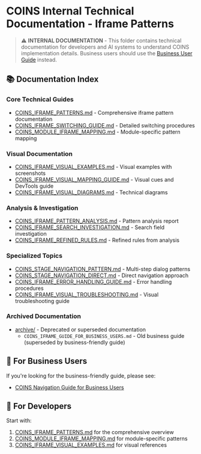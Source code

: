 # COINS Internal Technical Documentation - Iframe Patterns

> ⚠️ **INTERNAL DOCUMENTATION** - This folder contains technical documentation for developers and AI systems to understand COINS implementation details. Business users should use the [Business User Guide](../iframe-guide/COINS_Navigation_Guide.md) instead.

## 📚 Documentation Index

### Core Technical Guides
- [COINS_IFRAME_PATTERNS.md](./COINS_IFRAME_PATTERNS.md) - Comprehensive iframe pattern documentation
- [COINS_IFRAME_SWITCHING_GUIDE.md](./COINS_IFRAME_SWITCHING_GUIDE.md) - Detailed switching procedures
- [COINS_MODULE_IFRAME_MAPPING.md](./COINS_MODULE_IFRAME_MAPPING.md) - Module-specific pattern mapping

### Visual Documentation
- [COINS_IFRAME_VISUAL_EXAMPLES.md](./COINS_IFRAME_VISUAL_EXAMPLES.md) - Visual examples with screenshots
- [COINS_IFRAME_VISUAL_MAPPING_GUIDE.md](./COINS_IFRAME_VISUAL_MAPPING_GUIDE.md) - Visual cues and DevTools guide
- [COINS_IFRAME_VISUAL_DIAGRAMS.md](./COINS_IFRAME_VISUAL_DIAGRAMS.md) - Technical diagrams

### Analysis & Investigation
- [COINS_IFRAME_PATTERN_ANALYSIS.md](./COINS_IFRAME_PATTERN_ANALYSIS.md) - Pattern analysis report
- [COINS_IFRAME_SEARCH_INVESTIGATION.md](./COINS_IFRAME_SEARCH_INVESTIGATION.md) - Search field investigation
- [COINS_IFRAME_REFINED_RULES.md](./COINS_IFRAME_REFINED_RULES.md) - Refined rules from analysis

### Specialized Topics
- [COINS_STAGE_NAVIGATION_PATTERN.md](./COINS_STAGE_NAVIGATION_PATTERN.md) - Multi-step dialog patterns
- [COINS_STAGE_NAVIGATION_DIRECT.md](./COINS_STAGE_NAVIGATION_DIRECT.md) - Direct navigation approach
- [COINS_IFRAME_ERROR_HANDLING_GUIDE.md](./COINS_IFRAME_ERROR_HANDLING_GUIDE.md) - Error handling procedures
- [COINS_IFRAME_VISUAL_TROUBLESHOOTING.md](./COINS_IFRAME_VISUAL_TROUBLESHOOTING.md) - Visual troubleshooting guide

### Archived Documentation
- [archive/](./archive/) - Deprecated or superseded documentation
  - `COINS_IFRAME_GUIDE_FOR_BUSINESS_USERS.md` - Old business guide (superseded by business-friendly guide)

## 🎯 For Business Users

If you're looking for the business-friendly guide, please see:
- [COINS Navigation Guide for Business Users](../iframe-guide/COINS_Navigation_Guide.md)

## 🔧 For Developers

Start with:
1. [COINS_IFRAME_PATTERNS.md](./COINS_IFRAME_PATTERNS.md) for the comprehensive overview
2. [COINS_MODULE_IFRAME_MAPPING.md](./COINS_MODULE_IFRAME_MAPPING.md) for module-specific patterns
3. [COINS_IFRAME_VISUAL_EXAMPLES.md](./COINS_IFRAME_VISUAL_EXAMPLES.md) for visual references